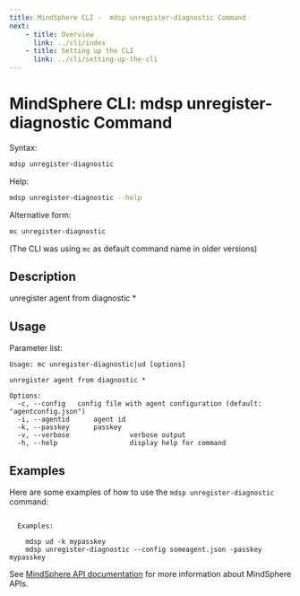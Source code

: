 ```yaml
---
title: MindSphere CLI -  mdsp unregister-diagnostic Command
next:
    - title: Overview
      link: ../cli/index
    - title: Setting up the CLI
      link: ../cli/setting-up-the-cli
---
```


# MindSphere CLI: mdsp unregister-diagnostic Command

Syntax:

```bash
mdsp unregister-diagnostic
```

Help:

```bash
mdsp unregister-diagnostic --help
```

Alternative form:

```bash
mc unregister-diagnostic
```

(The CLI was using `mc` as default command name in older versions)

## Description

unregister agent from diagnostic *

## Usage

Parameter list:

```text
Usage: mc unregister-diagnostic|ud [options]

unregister agent from diagnostic *

Options:
  -c, --config   config file with agent configuration (default: "agentconfig.json")
  -i, --agentid      agent id
  -k, --passkey      passkey
  -v, --verbose               verbose output
  -h, --help                  display help for command

```

## Examples

Here are some examples of how to use the `mdsp unregister-diagnostic` command:

```text

  Examples:

    mdsp ud -k mypasskey
    mdsp unregister-diagnostic --config someagent.json -passkey mypasskey

```

See [MindSphere API documentation](https://documentation.mindsphere.io/MindSphere/apis/index.html) for more information about MindSphere APIs.